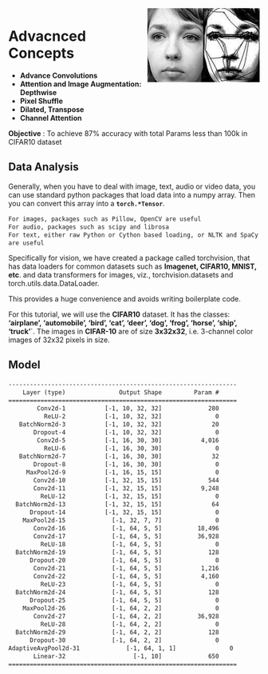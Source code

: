 <img src="scenarios/media/saccaldic_motion.jpg" align="right" alt="" width="225"/>

# Advacnced Concepts 
- **Advance Convolutions**
- **Attention and Image Augmentation: Depthwise**
- **Pixel Shuffle** 
- **Dilated, Transpose**
- **Channel Attention**

**Objective** : To achieve 87% accuracy with total Params less than 100k in CIFAR10 dataset

## Data Analysis

Generally, when you have to deal with image, text, audio or video data, you can use standard python packages that load data into a numpy array. Then you can convert this array into a **`torch.*Tensor`**.

    For images, packages such as Pillow, OpenCV are useful
    For audio, packages such as scipy and librosa
    For text, either raw Python or Cython based loading, or NLTK and SpaCy are useful

Specifically for vision, we have created a package called torchvision, that has data loaders for common datasets such as **Imagenet, CIFAR10, MNIST, etc**. and data transformers for images, viz., torchvision.datasets and torch.utils.data.DataLoader.

This provides a huge convenience and avoids writing boilerplate code.

For this tutorial, we will use the **CIFAR10** dataset. It has the classes: **‘airplane’, ‘automobile’, ‘bird’, ‘cat’, ‘deer’, ‘dog’, ‘frog’, ‘horse’, ‘ship’, ‘truck’**`. The images in **CIFAR-10** are of size **3x32x32**, i.e. 3-channel color images of 32x32 pixels in size.

## Model

	----------------------------------------------------------------
        Layer (type)               Output Shape         Param #
	================================================================
            Conv2d-1           [-1, 10, 32, 32]             280
              ReLU-2           [-1, 10, 32, 32]               0
       BatchNorm2d-3           [-1, 10, 32, 32]              20
           Dropout-4           [-1, 10, 32, 32]               0
            Conv2d-5           [-1, 16, 30, 30]           4,016
              ReLU-6           [-1, 16, 30, 30]               0
       BatchNorm2d-7           [-1, 16, 30, 30]              32
           Dropout-8           [-1, 16, 30, 30]               0
         MaxPool2d-9           [-1, 16, 15, 15]               0
           Conv2d-10           [-1, 32, 15, 15]             544
           Conv2d-11           [-1, 32, 15, 15]           9,248
             ReLU-12           [-1, 32, 15, 15]               0
      BatchNorm2d-13           [-1, 32, 15, 15]              64
          Dropout-14           [-1, 32, 15, 15]               0
        MaxPool2d-15             [-1, 32, 7, 7]               0
           Conv2d-16             [-1, 64, 5, 5]          18,496
           Conv2d-17             [-1, 64, 5, 5]          36,928
             ReLU-18             [-1, 64, 5, 5]               0
      BatchNorm2d-19             [-1, 64, 5, 5]             128
          Dropout-20             [-1, 64, 5, 5]               0
           Conv2d-21             [-1, 64, 5, 5]           1,216
           Conv2d-22             [-1, 64, 5, 5]           4,160
             ReLU-23             [-1, 64, 5, 5]               0
      BatchNorm2d-24             [-1, 64, 5, 5]             128
          Dropout-25             [-1, 64, 5, 5]               0
        MaxPool2d-26             [-1, 64, 2, 2]               0
           Conv2d-27             [-1, 64, 2, 2]          36,928
             ReLU-28             [-1, 64, 2, 2]               0
      BatchNorm2d-29             [-1, 64, 2, 2]             128
          Dropout-30             [-1, 64, 2, 2]               0
	AdaptiveAvgPool2d-31             [-1, 64, 1, 1]               0
           Linear-32                   [-1, 10]             650
	================================================================

